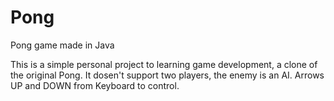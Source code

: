 # Pong
Pong game made in Java

This is a simple personal project to learning game development, a clone of the original Pong. It dosen't support two players, the enemy is an AI. Arrows UP and DOWN from Keyboard to control.
